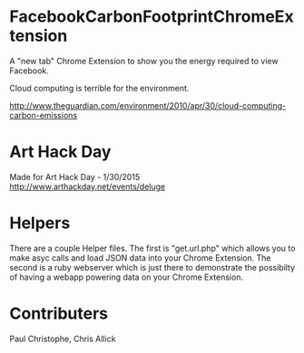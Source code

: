 # FacebookCarbonFootprintChromeExtension
A "new tab" Chrome Extension to show you the energy required to view Facebook.

Cloud computing is terrible for the environment.

http://www.theguardian.com/environment/2010/apr/30/cloud-computing-carbon-emissions

# Art Hack Day
Made for Art Hack Day - 1/30/2015
http://www.arthackday.net/events/deluge

# Helpers
There are a couple Helper files. The first is "get.url.php" which allows you to make asyc calls and load JSON data into your Chrome Extension. The second is a ruby webserver which is just there to demonstrate the possibilty of having a webapp powering data on your Chrome Extension.

# Contributers
Paul Christophe, Chris Allick
